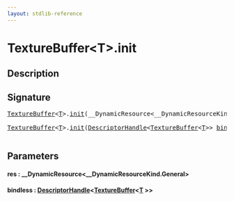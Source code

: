```yaml
---
layout: stdlib-reference
---
```


# TextureBuffer\<T\>\.init

## Description





## Signature 

<pre>
<a href="index.html" class="code_type">TextureBuffer</a>&lt;<a href="index.html#typeparam-T" class="code_type">T</a>&gt;.<a href="init.html">init</a>(__DynamicResource&lt;__DynamicResourceKind.General&gt; <a href="init.html#decl-res" class="code_param">res</a>);

<a href="index.html" class="code_type">TextureBuffer</a>&lt;<a href="index.html#typeparam-T" class="code_type">T</a>&gt;.<a href="init.html">init</a>(<a href="../descriptorhandle-0a/index.html" class="code_type">DescriptorHandle</a>&lt;<a href="index.html" class="code_type">TextureBuffer</a>&lt;<a href="index.html#typeparam-T" class="code_type">T</a>&gt;&gt; <a href="init.html#decl-bindless" class="code_param">bindless</a>);

</pre>

## Parameters

####  <a id="decl-res"></a>res  : \_\_DynamicResource\<\_\_DynamicResourceKind\.General\>
####  <a id="decl-bindless"></a>bindless  : [DescriptorHandle](../descriptorhandle-0a/index)\<[TextureBuffer](index)\<[T](index#typeparam-T) \>\>

